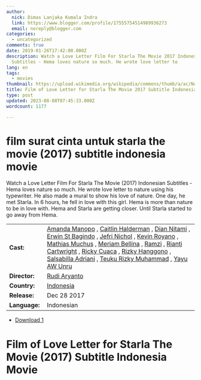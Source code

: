 ```yaml
---
author:
  nick: Dimas Lanjaka Kumala Indra
  link: https://www.blogger.com/profile/17555754514989936273
  email: noreply@blogger.com
categories:
  - uncategorized
comments: true
date: 2019-01-26T17:42:00.000Z
description: Watch a Love Letter Film For Starla The Movie 2017 Indonesian
  Subtitles - Hema loves nature so much. He wrote love letter to
lang: en
tags:
  - movies
thumbnail: https://upload.wikimedia.org/wikipedia/commons/thumb/a/ac/No_image_available.svg/2048px-No_image_available.svg.png
title: Film of Love Letter for Starla The Movie 2017 Subtitle Indonesia Movie
type: post
updated: 2023-08-08T07:45:33.000Z
wordcount: 1177

---
```


<h1 for="title" class="notranslate">film surat cinta untuk starla the movie (2017) subtitle indonesia  movie</h1>  <div>  <div class="entry-content entry-content-single" itemprop="description">  <p> <span class="notranslate"> Watch a Love Letter Film For Starla The Movie (2017) Indonesian Subtitles - Hema loves nature so much.</span> <span class="notranslate"> He wrote love letter to nature using his typewriter.</span> <span class="notranslate"> He also made a mural to show his love of nature.</span> <span class="notranslate"> One day, he met Starla.</span> <span class="notranslate"> In 6 hours, he fell in love with this girl.</span> <span class="notranslate"> Hema is more than nature to be in love with.</span> <span class="notranslate"> Hema and Starla are getting closer.</span> <span class="notranslate"> Until Starla started to go away from Hema.</span> </p>  <table>  <tbody><tr>  <td width="20%"> <span class="notranslate"> <strong>Cast:</strong></span> </td>  <td> <span class="notranslate"> <span><span><a href="http://webmanajemen.com/search/?q=cast%20amanda%20manopo" rel="tag">Amanda Manopo</a></span></span> , <span><span><a href="http://webmanajemen.com/search/?q=cast%20caitlin%20halderman" rel="tag">Caitlin Halderman</a></span></span> , <span><span><a href="http://webmanajemen.com/search/?q=cast%20dian%20nitami" rel="tag">Dian Nitami</a></span></span> , <span><span><a href="http://webmanajemen.com/search/?q=cast%20erwin%20st%20bagindo" rel="tag">Erwin St Bagindo</a></span></span> , <span><span><a href="http://webmanajemen.com/search/?q=cast%20jefri%20nichol" rel="tag">Jefri Nichol</a></span></span> , <span><span><a href="http://webmanajemen.com/search/?q=cast%20kevin%20royano" rel="tag">Kevin Royano</a></span></span> , <span><span><a href="http://webmanajemen.com/search/?q=cast%20mathias%20muchus" rel="tag">Mathias Muchus</a></span></span> , <span><span><a href="http://webmanajemen.com/search/?q=cast%20meriam%20bellina" rel="tag">Meriam Bellina</a></span></span> , <span><span><a href="http://webmanajemen.com/search/?q=cast%20ramzi" rel="tag">Ramzi</a></span></span> , <span><span><a href="http://webmanajemen.com/search/?q=cast%20rianti%20cartwright" rel="tag">Rianti Cartwright</a></span></span> , <span><span><a href="http://webmanajemen.com/search/?q=cast%20ricky%20cuaca" rel="tag">Ricky Cuaca</a></span></span> , <span><span><a href="http://webmanajemen.com/search/?q=cast%20rizky%20hanggono" rel="tag">Rizky Hanggono</a></span></span> , <span><span><a href="http://webmanajemen.com/search/?q=cast%20salsabilla%20adriani" rel="tag">Salsabilla Adriani</a></span></span> , <span><span><a href="http://webmanajemen.com/search/?q=cast%20teuku%20rizky%20muhammad" rel="tag">Teuku Rizky Muhammad</a></span></span> , <span><span><a href="http://webmanajemen.com/search/?q=cast%20yayu%20a%20w%20unru" rel="tag">Yayu AW Unru</a></span></span></span> </td>  </tr>  <tr>  <td width="20%"> <span class="notranslate"> <strong>Director:</strong></span> </td>  <td> <span class="notranslate"> <span><span><a href="http://webmanajemen.com/search/?q=director%20rudi%20aryanto" rel="tag">Rudi Aryanto</a></span></span></span> </td>  </tr>  <tr>  <td width="20%"> <span class="notranslate"> <strong>Country:</strong></span> </td>  <td> <span class="notranslate"> <span><a href="http://webmanajemen.com/search/?q=country%20indonesia" rel="tag">Indonesia</a></span></span> </td>  </tr>  <tr>  <td width="20%"> <span class="notranslate"> <strong>Release:</strong></span> </td>  <td><time itemprop="dateCreated" datetime="2017-12-28T00:00:00+00:00"><span class="notranslate"> <span>Dec 28 2017</span></span> </time></td>  </tr>  <tr>  <td width="20%"> <span class="notranslate"> <strong>Language:</strong></span> </td>  <td> <span class="notranslate"> <span property="inLanguage">Indonesian</span></span> </td>  </tr>  </tbody></table>  <p></p>  <div id="download" class="gmr-download-wrap clearfix"><ul class="list-inline gmr-download-list clearfix"><li> <a href="https://www.webmanajemen.com/page/safelink.html?url=aHR0cHM6Ly9vbG9hZC5zdHJlYW0vZi91dnN5ZDVTYVpZUQ==" class="button" rel="nofollow" target="_blank" title="Download the link 1 Love Letter to Starla The Movie (2017)"><span class="icon_download" aria-hidden="true"></span></a> <span class="notranslate"> <a href="https://www.webmanajemen.com/page/safelink.html?url=aHR0cHM6Ly9vbG9hZC5zdHJlYW0vZi91dnN5ZDVTYVpZUQ==" class="button" rel="nofollow" target="_blank" title="Download the link 1 Love Letter to Starla The Movie (2017)">Download 1</a></span> </li></ul></div>  <div class="gmr-grid idmuvi-core"><div class="row grid-container"><div class="clearfix"></div></div></div>  </div>  <h1 for="title"> <span class="notranslate"> Film of Love Letter for Starla The Movie (2017) Subtitle Indonesia Movie</span> </h1>  </div>